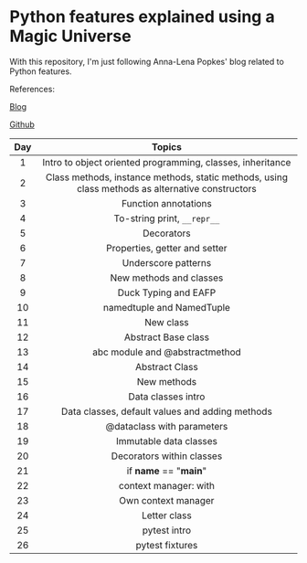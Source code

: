 # Python features explained using a Magic Universe

With this repository, I'm just following Anna-Lena Popkes' blog related to Python features. 

References:

[Blog](http://alpopkes.com/year-archive/)

[Github](https://github.com/zotroneneis/harry_potter_universe)

| Day   | Topics          | 
| :---: |:--------------: |
| 1 | Intro to object oriented programming, classes, inheritance   |
| 2 | Class methods, instance methods, static methods, using class methods as alternative constructors   |
| 3 | Function annotations |
| 4 | To-string print, ```__repr__``` |
| 5 | Decorators |
| 6 | Properties, getter and setter |
| 7 | Underscore patterns |
| 8 | New methods and classes |
| 9 | Duck Typing and EAFP |
| 10 | namedtuple and NamedTuple |
| 11 | New class |
| 12 | Abstract Base class |
| 13 | abc module and @abstractmethod |
| 14 | Abstract Class |
| 15 | New methods |
| 16 | Data classes intro |
| 17 | Data classes, default values and adding methods |
| 18 | @dataclass with parameters |
| 19 | Immutable data classes |
| 20 | Decorators within classes |
| 21 | if __name__ == "__main__" |
| 22 | context manager: with |
| 23 | Own context manager |
| 24 | Letter class |
| 25 | pytest intro |
| 26 | pytest fixtures |
